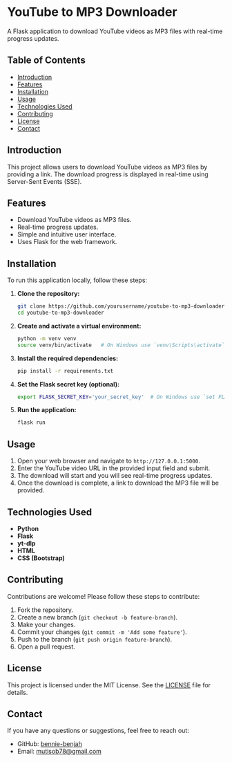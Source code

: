 # YouTube to MP3 Downloader

A Flask application to download YouTube videos as MP3 files with real-time progress updates.

## Table of Contents
- [Introduction](#introduction)
- [Features](#features)
- [Installation](#installation)
- [Usage](#usage)
- [Technologies Used](#technologies-used)
- [Contributing](#contributing)
- [License](#license)
- [Contact](#contact)

## Introduction
This project allows users to download YouTube videos as MP3 files by providing a link. The download progress is displayed in real-time using Server-Sent Events (SSE).

## Features
- Download YouTube videos as MP3 files.
- Real-time progress updates.
- Simple and intuitive user interface.
- Uses Flask for the web framework.

## Installation
To run this application locally, follow these steps:

1. **Clone the repository:**
    ```bash
    git clone https://github.com/yourusername/youtube-to-mp3-downloader.git
    cd youtube-to-mp3-downloader
    ```

2. **Create and activate a virtual environment:**
    ```bash
    python -m venv venv
    source venv/bin/activate   # On Windows use `venv\Scripts\activate`
    ```

3. **Install the required dependencies:**
    ```bash
    pip install -r requirements.txt
    ```

4. **Set the Flask secret key (optional):**
    ```bash
    export FLASK_SECRET_KEY='your_secret_key'  # On Windows use `set FLASK_SECRET_KEY=your_secret_key`
    ```

5. **Run the application:**
    ```bash
    flask run
    ```

## Usage
1. Open your web browser and navigate to `http://127.0.0.1:5000`.
2. Enter the YouTube video URL in the provided input field and submit.
3. The download will start and you will see real-time progress updates.
4. Once the download is complete, a link to download the MP3 file will be provided.

## Technologies Used
- **Python**
- **Flask**
- **yt-dlp**
- **HTML**
- **CSS (Bootstrap)**

## Contributing
Contributions are welcome! Please follow these steps to contribute:

1. Fork the repository.
2. Create a new branch (`git checkout -b feature-branch`).
3. Make your changes.
4. Commit your changes (`git commit -m 'Add some feature'`).
5. Push to the branch (`git push origin feature-branch`).
6. Open a pull request.

## License
This project is licensed under the MIT License. See the [LICENSE](LICENSE) file for details.

## Contact
If you have any questions or suggestions, feel free to reach out:

- GitHub: [bennie-benjah](https://github.com/bennie-benjah)
- Email: mutisob78@gmail.com
